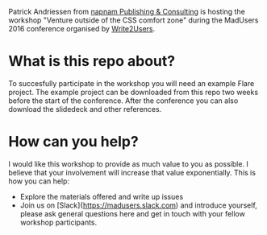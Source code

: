 Patrick Andriessen from [napnam Publishing & Consulting](http://www.napnam.nl/) is hosting the workshop "Venture outside of the CSS comfort zone" during the MadUsers 2016 conference organised by [Write2Users](http://write2users.com/madusers-conference-2016/).

# What is this repo about?
To succesfully participate in the workshop you will need an example Flare project. The example project can be downloaded from this repo two weeks before the start of the conference. After the conference you can also download the slidedeck and other references.

# How can you help?
I would like this workshop to provide as much value to you as possible. I believe that your involvement will increase that value exponentially. This is how you can help:

* Explore the materials offered and write up issues
* Join us on [Slack]{https://madusers.slack.com) and introduce yourself, please ask general questions here and get in touch with your fellow workshop participants.

